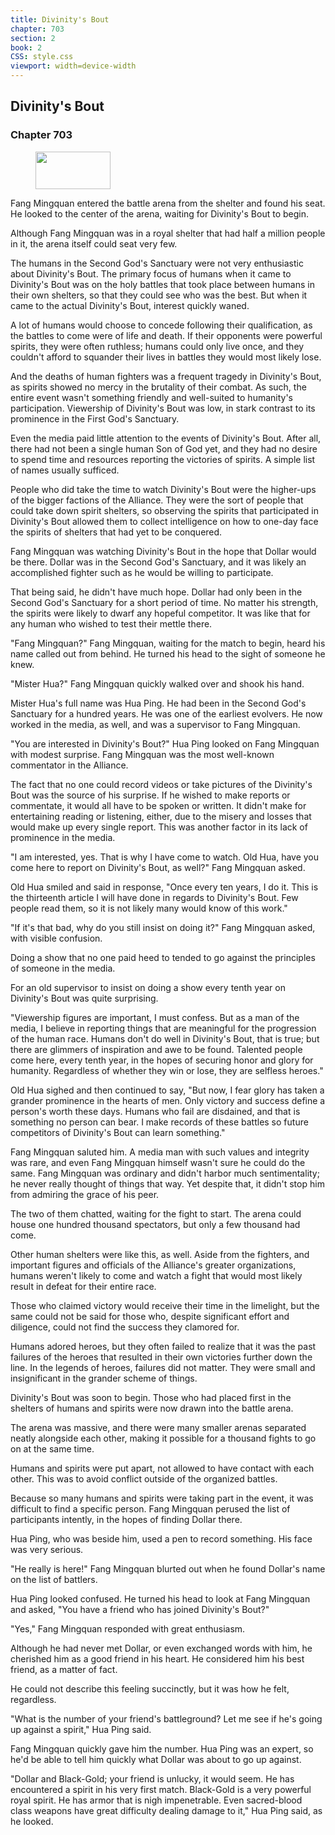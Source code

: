 ```yaml
---
title: Divinity's Bout
chapter: 703
section: 2
book: 2
CSS: style.css
viewport: width=device-width
---
```


## Divinity's Bout

### Chapter 703

<figure>
	<img src="../Images/gem.gif" alt="" id="gem" width="120" height="60" />
</figure>

Fang Mingquan entered the battle arena from the shelter and found his seat. He looked to the center of the arena, waiting for Divinity's Bout to begin.

Although Fang Mingquan was in a royal shelter that had half a million people in it, the arena itself could seat very few.

The humans in the Second God's Sanctuary were not very enthusiastic about Divinity's Bout. The primary focus of humans when it came to Divinity's Bout was on the holy battles that took place between humans in their own shelters, so that they could see who was the best. But when it came to the actual Divinity's Bout, interest quickly waned.

A lot of humans would choose to concede following their qualification, as the battles to come were of life and death. If their opponents were powerful spirits, they were often ruthless; humans could only live once, and they couldn't afford to squander their lives in battles they would most likely lose.

And the deaths of human fighters was a frequent tragedy in Divinity's Bout, as spirits showed no mercy in the brutality of their combat. As such, the entire event wasn't something friendly and well-suited to humanity's participation. Viewership of Divinity's Bout was low, in stark contrast to its prominence in the First God's Sanctuary.

Even the media paid little attention to the events of Divinity's Bout. After all, there had not been a single human Son of God yet, and they had no desire to spend time and resources reporting the victories of spirits. A simple list of names usually sufficed.

People who did take the time to watch Divinity's Bout were the higher-ups of the bigger factions of the Alliance. They were the sort of people that could take down spirit shelters, so observing the spirits that participated in Divinity's Bout allowed them to collect intelligence on how to one-day face the spirits of shelters that had yet to be conquered.

Fang Mingquan was watching Divinity's Bout in the hope that Dollar would be there. Dollar was in the Second God's Sanctuary, and it was likely an accomplished fighter such as he would be willing to participate.

That being said, he didn't have much hope. Dollar had only been in the Second God's Sanctuary for a short period of time. No matter his strength, the spirits were likely to dwarf any hopeful competitor. It was like that for any human who wished to test their mettle there.

"Fang Mingquan?" Fang Mingquan, waiting for the match to begin, heard his name called out from behind. He turned his head to the sight of someone he knew.

"Mister Hua?" Fang Mingquan quickly walked over and shook his hand.

Mister Hua's full name was Hua Ping. He had been in the Second God's Sanctuary for a hundred years. He was one of the earliest evolvers. He now worked in the media, as well, and was a supervisor to Fang Mingquan.

"You are interested in Divinity's Bout?" Hua Ping looked on Fang Mingquan with modest surprise. Fang Mingquan was the most well-known commentator in the Alliance.

The fact that no one could record videos or take pictures of the Divinity's Bout was the source of his surprise. If he wished to make reports or commentate, it would all have to be spoken or written. It didn't make for entertaining reading or listening, either, due to the misery and losses that would make up every single report. This was another factor in its lack of prominence in the media.

"I am interested, yes. That is why I have come to watch. Old Hua, have you come here to report on Divinity's Bout, as well?" Fang Mingquan asked.

Old Hua smiled and said in response, "Once every ten years, I do it. This is the thirteenth article I will have done in regards to Divinity's Bout. Few people read them, so it is not likely many would know of this work."

"If it's that bad, why do you still insist on doing it?" Fang Mingquan asked, with visible confusion.

Doing a show that no one paid heed to tended to go against the principles of someone in the media.

For an old supervisor to insist on doing a show every tenth year on Divinity's Bout was quite surprising.

"Viewership figures are important, I must confess. But as a man of the media, I believe in reporting things that are meaningful for the progression of the human race. Humans don't do well in Divinity's Bout, that is true; but there are glimmers of inspiration and awe to be found. Talented people come here, every tenth year, in the hopes of securing honor and glory for humanity. Regardless of whether they win or lose, they are selfless heroes."

Old Hua sighed and then continued to say, "But now, I fear glory has taken a grander prominence in the hearts of men. Only victory and success define a person's worth these days. Humans who fail are disdained, and that is something no person can bear. I make records of these battles so future competitors of Divinity's Bout can learn something."

Fang Mingquan saluted him. A media man with such values and integrity was rare, and even Fang Mingquan himself wasn't sure he could do the same. Fang Mingquan was ordinary and didn't harbor much sentimentality; he never really thought of things that way. Yet despite that, it didn't stop him from admiring the grace of his peer.

The two of them chatted, waiting for the fight to start. The arena could house one hundred thousand spectators, but only a few thousand had come.

Other human shelters were like this, as well. Aside from the fighters, and important figures and officials of the Alliance's greater organizations, humans weren't likely to come and watch a fight that would most likely result in defeat for their entire race.

Those who claimed victory would receive their time in the limelight, but the same could not be said for those who, despite significant effort and diligence, could not find the success they clamored for.

Humans adored heroes, but they often failed to realize that it was the past failures of the heroes that resulted in their own victories further down the line. In the legends of heroes, failures did not matter. They were small and insignificant in the grander scheme of things.

Divinity's Bout was soon to begin. Those who had placed first in the shelters of humans and spirits were now drawn into the battle arena.

The arena was massive, and there were many smaller arenas separated neatly alongside each other, making it possible for a thousand fights to go on at the same time.

Humans and spirits were put apart, not allowed to have contact with each other. This was to avoid conflict outside of the organized battles.

Because so many humans and spirits were taking part in the event, it was difficult to find a specific person. Fang Mingquan perused the list of participants intently, in the hopes of finding Dollar there.

Hua Ping, who was beside him, used a pen to record something. His face was very serious.

"He really is here!" Fang Mingquan blurted out when he found Dollar's name on the list of battlers.

Hua Ping looked confused. He turned his head to look at Fang Mingquan and asked, "You have a friend who has joined Divinity's Bout?"

"Yes," Fang Mingquan responded with great enthusiasm.

Although he had never met Dollar, or even exchanged words with him, he cherished him as a good friend in his heart. He considered him his best friend, as a matter of fact.

He could not describe this feeling succinctly, but it was how he felt, regardless.

"What is the number of your friend's battleground? Let me see if he's going up against a spirit," Hua Ping said.

Fang Mingquan quickly gave him the number. Hua Ping was an expert, so he'd be able to tell him quickly what Dollar was about to go up against.

"Dollar and Black-Gold; your friend is unlucky, it would seem. He has encountered a spirit in his very first match. Black-Gold is a very powerful royal spirit. He has armor that is nigh impenetrable. Even sacred-blood class weapons have great difficulty dealing damage to it," Hua Ping said, as he looked.